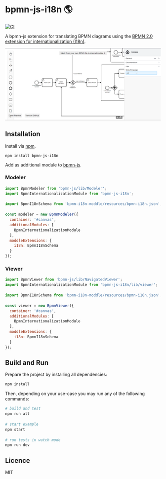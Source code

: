 # bpmn-js-i18n 🌎

[![CI](https://github.com/bpmn-io/bpmn-js-i18n/workflows/CI/badge.svg)](https://github.com/bpmn-io/bpmn-js-i18n/actions?query=workflow%3ACI)

A bpmn-js extension for translating BPMN diagrams using the [BPMN 2.0 extension for internationalization (I18n)](https://github.com/bpmn-miwg/bpmn-i18n).

[![Screencast](docs/screencast.gif)](https://bpmn-io.github.io/bpmn-js-i18n)


## Installation

Install via [npm](http://npmjs.com/).

```
npm install bpmn-js-i18n
```

Add as additional module to [bpmn-js](https://github.com/bpmn-io/bpmn-js).

### Modeler

```javascript
import BpmnModeler from 'bpmn-js/lib/Modeler';
import BpmnInternationalizationModule from 'bpmn-js-i18n';

import BpmnI18nSchema from 'bpmn-i18n-moddle/resources/bpmn-i18n.json';

const modeler = new BpmnModeler({
  container: '#canvas',
  additionalModules: [
    BpmnInternationalizationModule
  ],
  moddleExtensions: {
    i18n: BpmnI18nSchema
  }
});
```

### Viewer

```javascript
import BpmnViewer from 'bpmn-js/lib/NavigatedViewer';
import BpmnInternationalizationModule from 'bpmn-js-i18n/lib/viewer';

import BpmnI18nSchema from 'bpmn-i18n-moddle/resources/bpmn-i18n.json';

const viewer = new BpmnViewer({
  container: '#canvas',
  additionalModules: [
    BpmnInternationalizationModule
  ],
  moddleExtensions: {
    i18n: BpmnI18nSchema
  }
});
```


## Build and Run

Prepare the project by installing all dependencies:

```sh
npm install
```

Then, depending on your use-case you may run any of the following commands:

```sh
# build and test
npm run all

# start example
npm start

# run tests in watch mode
npm run dev
```


## Licence

MIT
